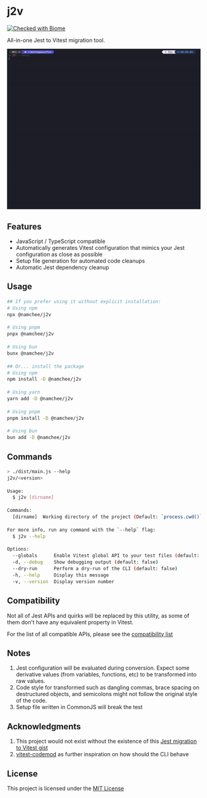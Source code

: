 # j2v

[![Checked with Biome](https://img.shields.io/badge/Checked_with-Biome-60a5fa?style=flat&logo=biome)](https://biomejs.dev)

All-in-one Jest to Vitest migration tool.

![j2v Demo Run](./demo/demo.gif)

## Features

- JavaScript / TypeScript compatible
- Automatically generates Vitest configuration that mimics your Jest configuration as close as possible
- Setup file generation for automated code cleanups
- Automatic Jest dependency cleanup

## Usage

```bash
## If you prefer using it without explicit installation:
# Using npm
npx @namchee/j2v

# Using pnpm
pnpx @namchee/j2v

# Using bun
bunx @namchee/j2v

## Or... install the package
# Using npm
npm install -D @namchee/j2v

# Using yarn
yarn add -D @namchee/j2v

# Using pnpm
pnpm install -D @namchee/j2v

# Using bun
bun add -D @namchee/j2v
```

## Commands

```bash
> ./dist/main.js --help
j2v/<version>

Usage:
  $ j2v [dirname]

Commands:
  [dirname]  Working directory of the project (Default: `process.cwd()`)

For more info, run any command with the `--help` flag:
  $ j2v --help

Options:
  --globals      Enable Vitest global API to your test files (default: false)
  -d, --debug    Show debugging output (default: false)
  --dry-run      Perform a dry-run of the CLI (default: false)
  -h, --help     Display this message
  -v, --version  Display version number
```

## Compatibility

Not all of Jest APIs and quirks will be replaced by this utility, as some of them don't have any equivalent property in Vitest.

For the list of all compatible APIs, please see the [compatibility list](./COMPATIBILITY.md)

## Notes

1. Jest configuration will be evaluated during conversion. Expect some derivative values (from variables, functions, etc) to be transformed into raw values.
2. Code style for transformed such as dangling commas, brace spacing on destructured objects, and semicolons might not follow the original style of the code.
3. Setup file written in CommonJS will break the test

## Acknowledgments

1. This project would not exist without the existence of this [Jest migration to Vitest gist](https://gist.github.com/wojtekmaj/6defa1f358daae28bd52b7b6dbeb7ab6)
2. [vitest-codemod](https://github.com/trivikr/vitest-codemod) as further inspiration on how should the CLI behave

## License

This project is licensed under the [MIT License](./LICENSE)
